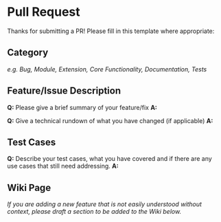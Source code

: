 # Pull Request

Thanks for submitting a PR! Please fill in this template where appropriate:

## Category
*e.g. Bug, Module, Extension, Core Functionality, Documentation, Tests*

## Feature/Issue Description
**Q:** Please give a brief summary of your feature/fix
**A:**

**Q:** Give a technical rundown of what you have changed (if applicable)
**A:**

## Test Cases
**Q:** Describe your test cases, what you have covered and if there are any use cases that still need addressing.
**A:**

## Wiki Page
*If you are adding a new feature that is not easily understood without context, please draft a section to be added to the Wiki below.*
